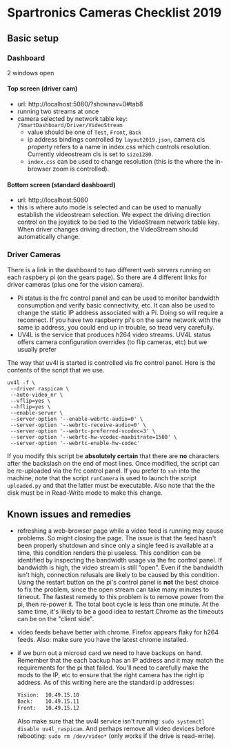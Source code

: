 # Spartronics Cameras Checklist 2019

## Basic setup

### Dashboard 

2 windows open

#### Top screen  (driver cam)

* url: http://localhost:5080/?shownav=0#tab8
* running two streams at once
* camera selected by network table key: `/SmartDashboard/Driver/VideoStream`
    * value should be one of `Test`, `Front`, `Back`
    * ip address bindings controlled by `layout2019.json`, camera cls property
        refers to a name in index.css which controls resolution. Currently
        videostream cls is set to `size1280`.
    * `index.css` can be used to change resolution (this is the where the
      in-browser zoom is controlled).

#### Bottom screen (standard dashboard)

* url: http://localhost:5080  
* this is where auto mode is selected and can be used to manually
  establish the videostream selection.  We expect the driving
  direction control on the joystick to be tied to the VideoStream network
  table key. When driver changes driving direction, the VideoStream should 
  automatically change.

### Driver Cameras

There is a link in the dashboard to two different web servers running on
each raspbery pi (on the gears page).  So there are 4 different links for
driver cameras (plus one for the vision camera).

* Pi status is the frc control panel and can be used to monitor bandwidth
  consumption and verify basic connectivity, etc. It can also be used to
  change the static IP address associated with a Pi. Doing so will require
  a reconnect.  If you have two raspberry pi's on the same network with the
  same ip address, you could end up in trouble, so tread very carefully.
* UV4L is the service that produces h264 video streams.  UV4L status offers
  camera configuration overrides (to flip cameras, etc) but we usually prefer

The way that uv4l is started is controlled via frc control panel.  Here
is the contents of the script that we use.

```
uv4l -f \
 --driver raspicam \
 --auto-video_nr \
 --vflip=yes \
 --hflip=yes \
 --enable-server \
 --server-option '--enable-webrtc-audio=0' \
 --server-option '--webrtc-receive-audio=0' \
 --server-option '--webrtc-preferred-vcodec=3' \
 --server-option '--webrtc-hw-vcodec-maxbitrate=1500' \
 --server-option '--webrtc-enable-hw-codec'
```

If you modify this script be __absolutely certain__ that there are __no__
characters after the backslash on the end of most lines. Once modified, the
script can be re-uploaded via the frc control panel.  If you prefer
to `ssh` into the machine, note that the script `runCamera` is used
to launch the script `uploaded.py` and that the latter must be executable.
Also note that the the disk must be in Read-Write mode to make this change.

## Known issues and remedies

* refreshing a web-browser page while a video feed is running may cause
  problems.  So might closing the page.  The issue is that the feed 
  hasn't been properly shutdown and since only a single feed is available 
  at a time, this condition renders the pi useless. This condition can
  be identified by inspecting the bandwidth usage via the frc control panel.
  If bandwidth is high, the video stream is still "open".  Even if the 
  bandwidth isn't high, connection refusals are likely to be caused by
  this condition. Using the restart button on the pi's control panel is 
  __not__ the best choice to fix the problem, since the open stream can 
  take many minutes to timeout.  The fastest remedy to this problem is 
  to remove power from the pi, then re-power it. The total boot cycle 
  is less than one minute. At the same time, it's likely to be a good
  idea to restart Chrome as the timeouts can be on the "client side".

* video feeds behave better with chrome. Firefox appears flaky for h264 feeds.
  Also: make sure you have the latest chrome installed.

* if we burn out a microsd card we need to have backups on hand.  Remember
  that the each backup has an IP address and it may match the requirements
  for the pi that failed.  You'll need to carefully make the mods to 
  the IP, etc to ensure that the right camera has the right ip address.
  As of this writing here are the standard ip addresses:

    ```txt
    Vision:  10.49.15.10
    Back:    10.49.15.11
    Front:   10.49.15.12
    ```

  Also make sure that the uv4l service isn't running:  `sudo systemctl disable
  uv4l_raspicam`. And perhaps remove all video devices before rebooting: 
  `sudo rm /dev/video*` (only works if the drive is read-write).






